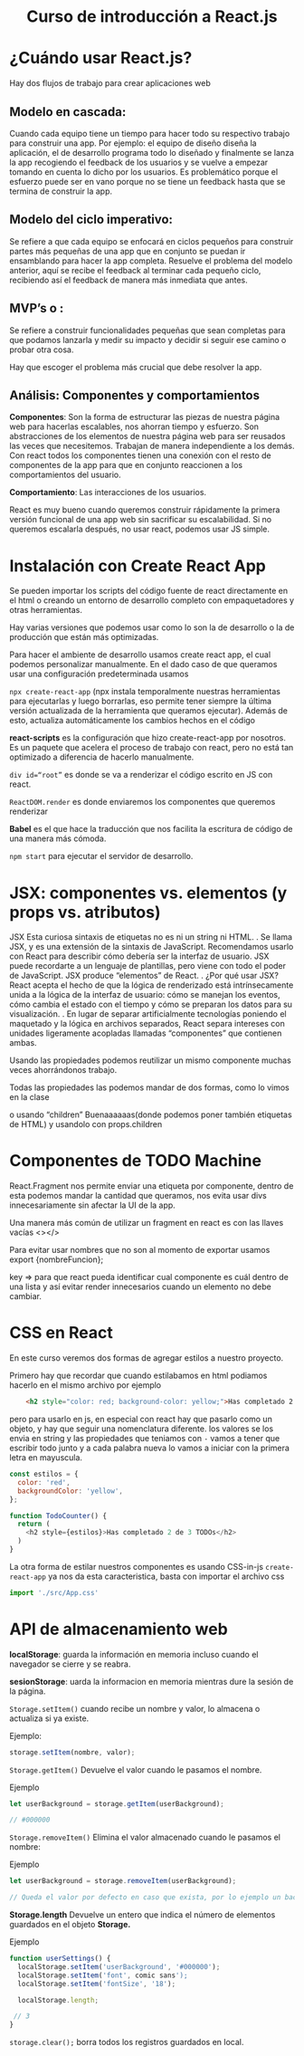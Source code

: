 <div align="center">
    <h1>Curso de introducción a React.js</h1>
</div>

# ¿Cuándo usar React.js?

Hay dos flujos de trabajo para crear aplicaciones web

## Modelo en cascada:

Cuando cada equipo tiene un tiempo para hacer todo su respectivo trabajo para construir una app. Por ejemplo: el equipo de diseño diseña la aplicación, el de desarrollo programa todo lo diseñado y finalmente se lanza la app recogiendo el feedback de los usuarios y se vuelve a empezar tomando en cuenta lo dicho por los usuarios. Es problemático porque el esfuerzo puede ser en vano porque no se tiene un feedback hasta que se termina de construir la app.

## Modelo del ciclo imperativo:

Se refiere a que cada equipo se enfocará en ciclos pequeños para construir partes más pequeñas de una app que en conjunto se puedan ir ensamblando para hacer la app completa. Resuelve el problema del modelo anterior, aquí se recibe el feedback al terminar cada pequeño ciclo, recibiendo así el feedback de manera más inmediata que antes.

## MVP’s o :

Se refiere a construir funcionalidades pequeñas que sean completas para que podamos lanzarla y medir su impacto y decidir si seguir ese camino o probar otra cosa.

Hay que escoger el problema más crucial que debe resolver la app.

## Análisis: Componentes y comportamientos

**Componentes**: Son la forma de estructurar las piezas de nuestra página web para hacerlas escalables, nos ahorran tiempo y esfuerzo. Son abstracciones de los elementos de nuestra página web para ser reusados las veces que necesitemos. Trabajan de manera independiente a los demás. Con react todos los componentes tienen una conexión con el resto de componentes de la app para que en conjunto reaccionen a los comportamientos del usuario.

**Comportamiento**: Las interacciones de los usuarios.

React es muy bueno cuando queremos construir rápidamente la primera versión funcional de una app web sin sacrificar su escalabilidad. Si no queremos escalarla después, no usar react, podemos usar JS simple.
# Instalación con Create React App
Se pueden importar los scripts del código fuente de react directamente en el html o creando un entorno de desarrollo completo con empaquetadores y otras herramientas.

Hay varias versiones que podemos usar como lo son la de desarrollo o la de producción que están más optimizadas.

Para hacer el ambiente de desarrollo usamos create react app, el cual podemos personalizar manualmente. En el dado caso de que queramos usar una configuración predeterminada usamos

`npx create-react-app` (npx instala temporalmente nuestras herramientas para ejecutarlas y luego borrarlas, eso permite tener siempre la última versión actualizada de la herramienta que queramos ejecutar). Además de esto, actualiza automáticamente los cambios hechos en el código

**react-scripts** es la configuración que hizo create-react-app por nosotros. Es un paquete que acelera el proceso de trabajo con react, pero no está tan optimizado a diferencia de hacerlo manualmente.

`div id=“root”` es donde se va a renderizar el código escrito en JS con react.

`ReactDOM.render` es donde enviaremos los componentes que queremos renderizar

**Babel** es el que hace la traducción que nos facilita la escritura de código de una manera más cómoda.

`npm start` para ejecutar el servidor de desarrollo.

# JSX: componentes vs. elementos (y props vs. atributos)
JSX
Esta curiosa sintaxis de etiquetas no es ni un string ni HTML.
.
Se llama JSX, y es una extensión de la sintaxis de JavaScript. Recomendamos usarlo con React para describir cómo debería ser la interfaz de usuario. JSX puede recordarte a un lenguaje de plantillas, pero viene con todo el poder de JavaScript. JSX produce “elementos” de React.
.
¿Por qué usar JSX?
React acepta el hecho de que la lógica de renderizado está intrínsecamente unida a la lógica de la interfaz de usuario: cómo se manejan los eventos, cómo cambia el estado con el tiempo y cómo se preparan los datos para su visualización.
.
En lugar de separar artificialmente tecnologías poniendo el maquetado y la lógica en archivos separados, React separa intereses con unidades ligeramente acopladas llamadas “componentes” que contienen ambas.

Usando las propiedades podemos reutilizar un mismo componente muchas veces ahorrándonos trabajo.

Todas las propiedades las podemos mandar de dos formas, como lo vimos en la clase

<App saludo=“Buenas” /> o usando “children” <App>Buenaaaaaas</App>(donde podemos poner también etiquetas de HTML) y usandolo con props.children

# Componentes de TODO Machine
React.Fragment nos permite enviar una etiqueta por componente, dentro de esta podemos mandar la cantidad que queramos, nos evita usar divs innecesariamente sin afectar la UI de la app.

Una manera más común de utilizar un fragment en react es con las llaves vacías <></>

Para evitar usar nombres que no son al momento de exportar usamos export {nombreFuncion};

key ⇒ para que react pueda identificar cual componente es cuál dentro de una lista y así evitar render innecesarios cuando un elemento no debe cambiar.

# CSS en React
En este curso veremos dos formas de agregar estilos a nuestro proyecto.

Primero hay que recordar que cuando estilabamos en html podiamos hacerlo en el mismo archivo por ejemplo
```html
    <h2 style="color: red; background-color: yellow;">Has completado 2 de 3 TODOs</h2>
```
pero para usarlo en js, en especial con react hay que pasarlo como un objeto, y hay que seguir una nomenclatura diferente.
los valores se los envia en string y las propiedades que teniamos con `-` vamos a tener que escribir todo junto y a cada palabra nueva lo vamos a iniciar con la primera letra en mayuscula.

```js
const estilos = {
  color: 'red',
  backgroundColor: 'yellow', 
};

function TodoCounter() {
  return (
    <h2 style={estilos}>Has completado 2 de 3 TODOs</h2>
  )
}
```

La otra forma de estilar nuestros componentes es usando CSS-in-js
`create-react-app` ya nos da esta caracteristica, basta con importar el archivo css
```js
import './src/App.css'
```

# API de almacenamiento web

**localStorage**: guarda la información en memoria incluso cuando el navegador se cierre y se reabra.

**sesionStorage**: uarda la informacion en memoria mientras dure la sesión de la página.

`Storage.setItem()`
cuando recibe un nombre y valor, lo almacena o actualiza si ya existe.

Ejemplo:
```js
storage.setItem(nombre, valor);
```
`Storage.getItem()`
Devuelve el valor cuando le pasamos el nombre.

Ejemplo
```js
let userBackground = storage.getItem(userBackground); 

// #000000
```
`Storage.removeItem()`
Elimina el valor almacenado cuando le pasamos el nombre:

Ejemplo
```js
let userBackground = storage.removeItem(userBackground); 

// Queda el valor por defecto en caso que exista, por lo ejemplo un background blanco.
```
**Storage.length**
Devuelve un entero que indica el número de elementos guardados en el objeto **Storage.**

Ejemplo
```js
function userSettings() {
  localStorage.setItem('userBackground', '#000000');
  localStorage.setItem('font', comic sans');
  localStorage.setItem('fontSize', '18');

  localStorage.length;

 // 3
}
```
`storage.clear();`
borra todos los registros guardados en local.
